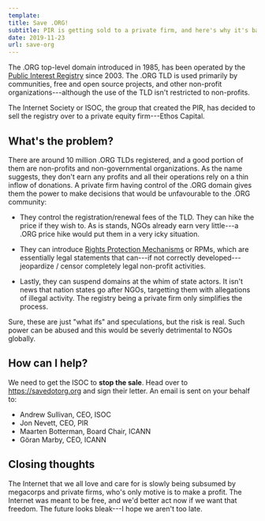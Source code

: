 ```yaml
---
template:
title: Save .ORG!
subtitle: PIR is getting sold to a private firm, and here's why it's bad
date: 2019-11-23
url: save-org
---
```


The .ORG top-level domain introduced in 1985, has been operated by the
[Public Interest Registry](https://en.wikipedia.org/wiki/Public_Interest_Registry) since
2003. The .ORG TLD is used primarily by communities, free and open source projects, 
and other non-profit organizations---although the use of the TLD isn't
restricted to non-profits.

The Internet Society or ISOC, the group that created the PIR, has
decided to sell the registry over to a private equity firm---Ethos
Capital.

## What's the problem?

There are around 10 million .ORG TLDs registered, and a good portion of
them are non-profits and non-governmental organizations. As the name
suggests, they don't earn any profits and all their operations rely on
a thin inflow of donations. A private firm having control of the .ORG
domain gives them the power to make decisions that would be unfavourable
to the .ORG community:

- They control the registration/renewal fees of the TLD. They can
hike the price if they wish to. As is stands, NGOs already earn very
little---a .ORG price hike would put them in a very icky situation.

- They can introduce [Rights Protection
Mechanisms](https://www.icann.org/resources/pages/rpm-drp-2017-10-04-en)
or RPMs, which are essentially legal statements that can---if not
correctly developed---jeopardize / censor completely legal non-profit
activities.

- Lastly, they can suspend domains at the whim of state actors. It isn't
news that nation states go after NGOs, targetting them with allegations
of illegal activity. The registry being a private firm only simplifies
the process.

Sure, these are just "what ifs" and speculations, but the risk is real.
Such power can be abused and this would be severly detrimental to NGOs
globally.

## How can I help?

We need to get the ISOC to **stop the sale**. Head over to
https://savedotorg.org and sign their letter. An email is sent on your
behalf to:

* Andrew Sullivan, CEO, ISOC
* Jon Nevett, CEO, PIR
* Maarten Botterman, Board Chair, ICANN
* Göran Marby, CEO, ICANN

## Closing thoughts

The Internet that we all love and care for is slowly being subsumed by
megacorps and private firms, who's only motive is to make a profit. The
Internet was meant to be free, and we'd better act now if we want that
freedom. The future looks bleak---I hope we aren't too late.
